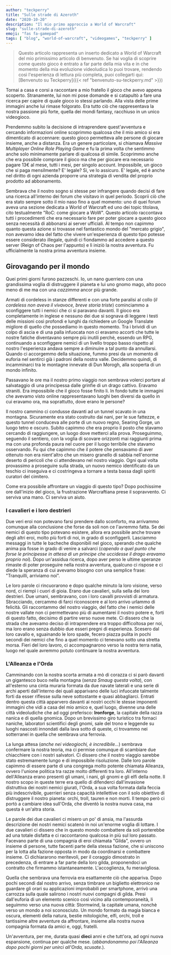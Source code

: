 ```yaml
---
author: "teckperry"
title: "Sulle strade di Azeroth"
date: "2020-10-20"
description: "Il mio primo approccio a World of Warcraft"
slug: "sulle-strade-di-azeroth"
emoji: "fas fa-gamepad"
tags: [ "blog", "world-of-warcraft", "videogames", "teckperry" ]
---
```


> Questo articolo rappresenta un inserto dedicato a World of Warcraft del mio primissimo articolo di benvenuto. Se hai voglia di scoprire come questo gioco è entrato a far parte della mia vita e in che momento della mia evoluzione videoludica lo puoi trovare, rendendo così l'esperienza di lettura più completa, puoi collegarti qui: [Benvenuto su Teckperry]({{< ref "benvenuto-su-teckperry.md" >}})

Tornai a casa e corsi a raccontare a mio fratello il gioco che avevo appena scoperto. Stranamente, lui non mi pose domande e si catapultò a fare una ricerca per capire di quale gioco io stessi parlando. Alla vista delle prime immagini anche lui rimase folgorato. Era tutto ciò che rappresentava la nostra passione più forte, quella dei mondi fantasy, racchiuso in un unico videogioco. 

Prendemmo subito la decisione di intraprendere quest'avventura e cercando informazioni online scoprimmo qualcosa che il mio amico si era dimenticato di accennare: questo gioco permetteva alle persone di giocare insieme, anche a distanza. Era un genere particolare, si chiamava *Massive Multiplayer Online Role Playing Game* e fu la prima volta che sentimmo anche solo minimamente parlare di qualcosa di simile. Scoprimmo anche che era possibile comprare il gioco ma che per giocare era necessario pagare 13€ al mese, tutti i mesi, per singolo account. Impossibile, un gioco che si paga mensilmente? E' legale? Si, ve lo assicuro. E' legale, ed è anche nel diritto di ogni azienda proporre una strategia di vendita del proprio prodotto ad abbonamento. 

Sembrava che il nostro sogno si stesse per infrangere quando decisi di fare una ricerca all'interno dei forum che visitavo in quel periodo. Scoprii ciò che era stato sempre sotto il mio naso fino a quel momento: uno di quei forum aveva una sezione dedicata a World of Warcraft ed uno dei topic titolava, cito testualmente "RoC: come giocare a WoW". Questo articolo raccontava tutti i procedimenti che era necessario fare per poter giocare a questo gioco senza necessità di abbonarsi ai server ufficiali. Al tempo non capimmo quanto questa azione si trovasse nel fantastico mondo del "mercato grigio", non avevamo idea del fatto che vivere un'esperienza di questo tipo potesse essere considerato illegale, quindi ci fiondammo ad accedere a questo server (Reign of Chaos per l'appunto) e lì iniziò la nostra avventura. Fu ufficialmente la nostra prima avventura insieme.

## Girovagando per il mondo
Quei primi giorni furono pazzeschi. Io, un nano guerriero con una grandissima voglia di distruggere il pianeta e lui uno gnomo mago, alto poco meno di me ma con una *cazzimma* ancor più grande.

Armati di cordeless in stanze differenti e con una forte paralisi al collo (*il cordeless non aveva il vivavoce, breve storia triste*) cominciammo a sconfiggere tutti i nemici che ci si paravano davanti. Il gioco era completamente in inglese e nessuno dei due si sognava di leggere i testi delle missioni così profondi e lunghi da richiedere un Google Translate migliore di quello che possediamo in questo momento. Tra i brividi di un colpo di ascia e di una palla infuocata non ci eravamo accorti che tutte le nostre fatiche diventavano sempre più inutili perchè, essendo un RPG, continuando a sconfiggere nemici di un livello troppo basso rispetto al nostro l'esperienza andava sempre a diminuire a tal punto da annullarsi. Quando ci accorgemmo della situazione, fummo presi da un momento di euforia nel sentirci già i padroni della nostra valle. Decidemmo quindi, di incamminarci tra le montagne innevate di Dun Morogh, alla scoperta di un mondo infinito.

Passavano le ore ma il nostro primo viaggio non sembrava volerci portare al salvataggio di una principessa dalle grinfie di un drago cattivo. Eravamo straniti. Era impossibile che il gioco fosse finito li. In fondo tutte le immagini che avevamo visto online rappresentavano luoghi ben diversi da quello in cui eravamo ora, ma soprattutto, dove erano le persone?

Il nostro cammino ci condusse davanti ad un tunnel scavato in una montagna. Sicuramente era stato costruito dai nani, per le sue fattezze, e questo tunnel conduceva alle porte di un nuovo regno, Searing Gorge, un luogo tetro e oscuro. Subito capimmo che era proprio il posto che stavamo cercando di raggiungere, un luogo dove metterci alla prova. Proseguimmo, seguendo il sentiero, con la voglia di scovare orizzonti mai raggiunti prima ma con una profonda paura nel cuore per il luogo terribile che stavamo osservando. Fu qui che capimmo che il potere che pensavamo di aver ottenuto non era nient'altro che un misero granello di sabbia nell'enorme deserto di pericoli che ci attendevano nel nostro viaggio. Ogni qual volta provassimo a proseguire sulla strada, un nuovo nemico identificato da un teschio ci inseguiva e ci costringeva a tornare a testa bassa dagli spiriti curatori del cimitero.

Come era possibile affrontare un viaggio di questo tipo? Dopo pochissime ore dall'inizio del gioco, la frustrazione Warcraftiana prese il sopravvento. Ci serviva una mano. Ci serviva un aiuto.

### I cavalieri e i loro destrieri

Due veri eroi non potevano farsi prendere dallo sconforto, ma arrivammo comunque alla conclusione che forse da soli non ce l'avremmo fatta. Se dei nemici di questo tipo potevano esistere, allora era possibile anche trovare degli altri eroi, molto più forti di noi, in grado di sconfiggerli. Lasciammo messaggi in tutte le bacheche disponibili nel gioco, sperando che qualche anima pia fosse in grado di venire a salvarci (*capendo a quel punto che forse le principesse in attesa di un principe che uccidesse il drago eravamo proprio noi*). Dopo un'assidua ricerca, dopo aver perso le ultime speranze rimaste di poter proseguire nella nostra avventura, qualcuno ci rispose e ci diede la speranza di cui avevamo bisogno con una semplice frase: "Tranquilli, arriviamo noi". 

Le loro parole ci rincuorarono e dopo qualche minuto la loro visione, verso nord, ci riempì i cuori di gioia. Erano due cavalieri, sulla sella dei loro destrieri. Due umani, sembravano, con i loro cavalli provvisti di armatura.
Sbracciando, cercammo di farci riconoscere e al loro arrivo urlammo di felicità. Gli raccontammo del nostro viaggio, del fatto che i nemici delle nostre vallate non ci permettevano più di aumentarei il nostro potere e, forti di questo fatto, decisimo di partire verso nuove mete. Ci dissero che la strada che avevamo deciso di intraprendere era troppo difficoltosa per noi, ma loro erano senza dubbio due esseri pregni di esperienza. Scesero dal loro cavallo e, sguainando le loro spade, fecero piazza pulita in pochi secondi dei nemici che fino a quel momento ci tenevano sotto una stretta morsa. Fieri del loro lavoro, ci accompagnarono verso la nostra terra natia, luogo nel quale avremmo potuto continuare la nostra avventura.

### L'Alleanza e l'Orda

Camminando con la nostra scorta armata a mò di corazza ci si parò davanti un gigantesco buco nella montagna (*senza Smaug questa volta*), con all'esterno una cinta muraria formata da due navate laterali e una serie di archi aperti dall'interno dei quali apparivano delle luci infuocate talmente forti da esser riflesse sulla neve sottostante e quasi abbagliarci. Entrati dentro questa città apparvero davanti ai nostri occhi le stesse imponenti immagini che vidi a casa del mio amico e, quel luogo, divenne una delle città videoludiche che ad oggi preferisco: **Ironforge**, la capitale della razza nanica e di quella gnomica. Dopo un brevissimo giro turistico tra fornaci naniche, laboratori scientifici degli gnomi, sale del trono e leggende su luoghi nascosti innondati dalla lava sotto di queste, ci trovammo nei sotterranei in quella che sembrava una ferrovia.

La lunga attesa (*anche nei videogiochi, è incredibile...*) sembrava confermare la nostra teoria, ma ci permise comunque di scambiare due chiacchiere con i nostri salvatori. Ci dissero che il nostro viaggio sarebbe stato estremamente lungo e di impossibile risoluzione. Dalle loro parole capimmo di essere parte di una congrega molto potente chiamata Alleanza, ovvero l'unione politica tra razze molto differenti tra loro. All'interno dell'Alleanza erano presenti gli umani, i nani, gli gnomi e gli elfi della notte. Il nostro scopo in queste terre era quello di difenderci dall'invasione distruttiva dei nostri nemici giurati, l'Orda, a sua volta formata dalla feccia più indescrivibile, guerrieri senza capacità intellettive con il solo obiettivo di distruggere il nostro pianeta: orchi, troll, tauren e non morti. Il tempo però ci portò a cambiare idea sull'Orda, che diventò la nostra nuova casa, ma questa è un'altra storia. 

Le parole dei due cavalieri ci misero un po' di ansia, ma l'assurda descrizione dei nostri nemici scatenò in noi un'enorme voglia di lottare. I due cavalieri ci dissero che in questo mondo combattere da soli porterebbe ad una totale disfatta e ci raccontarono qualcosa in più sul loro passato. Facevano parte di una compagnia di eroi chiamata "Gilda", ovvero un insieme di persone, tutte facenti parte della stessa fazione, che si uniscono per la lotta alla fazione opposta in modo da coordinarsi e combattere insieme. Ci dichiararono meritevoli, per il coraggio dimostrato in precedenza, di entrare a far parte della loro gilda, proponendoci un contratto che firmammo istantaneamente. L'accoglienza, fu meravigliosa.

Quella che sembrava una ferrovia era esattamente ciò che appariva. Dopo pochi secondi dal nostro arrivo, senza timbrare un biglietto elettronico ne guardare gli orari su applicazioni improbabili per smartphone, arrivò una carrozza sulla quale salirono i nostri nuovi compagni di gilda. Presi dall'euforia di un elemento scenico così vicino alla contemporaneità, li seguimmo verso una nuova città: Stormwind, la capitale umana, nonchè verso un mondo a noi sconosciuto. Un mondo formato da magia bianca e oscura, elementi della natura, bestie mitologiche, elfi, orchi, troll e tantissime altre avventure da affrontare, insieme alla nostra nuova compagnia formata da amici e, oggi, fratelli.

Un'avventura, per me, durata quasi **dieci** anni e che tutt'ora, ad ogni nuova espansione, continua per qualche mese. (*abbandonammo poi l'Alleanza dopo pochi giorni per unirci all'Orda, scusate.*).